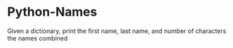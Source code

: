 # Python-Names

Given a dictionary, print the first name, last name, and number of characters the names combined
